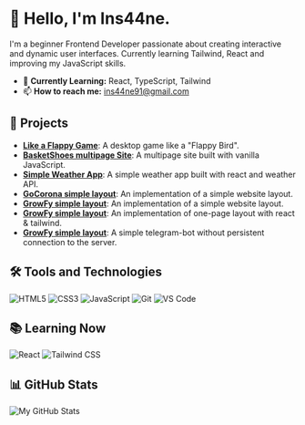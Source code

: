 # 👋 Hello, I'm Ins44ne.

I'm a beginner Frontend Developer passionate about creating interactive and dynamic user interfaces. Currently learning Tailwind, React and improving my JavaScript skills.

- 🌱 **Currently Learning:** React, TypeScript, Tailwind
- 📫 **How to reach me:** [ins44ne91@gmail.com](mailto:ins44ne91@gmail.com)

## 🚀 Projects
- **[Like a Flappy Game](https://github.com/Ins44ne/flappyGame)**: A desktop game like a "Flappy Bird".
- **[BasketShoes multipage Site](https://github.com/Ins44ne/BasketShoes)**: A multipage site built with vanilla JavaScript.
- **[Simple Weather App](https://github.com/Ins44ne/weather-micro-app)**: A simple weather app built with react and weather API.
- **[GoCorona simple layout](https://github.com/Ins44ne/Sergeev_S/tree/main/Portfolio/GoCorona)**: An implementation of a simple website layout.
- **[GrowFy simple layout](https://github.com/Ins44ne/Sergeev_S/tree/main/Portfolio/growfy)**: An implementation of a simple website layout.
- **[GrowFy simple layout](https://github.com/Ins44ne/tailwind-react)**: An implementation of one-page layout with react & tailwind.
- **[GrowFy simple layout](https://github.com/Ins44ne/simple-tg-bot)**: A simple telegram-bot without persistent connection to the server.

## 🛠️ Tools and Technologies
![HTML5](https://img.shields.io/badge/-HTML5-E34F26?style=flat-square&logo=html5&logoColor=white)
![CSS3](https://img.shields.io/badge/-CSS3-1572B6?style=flat-square&logo=css3)
![JavaScript](https://img.shields.io/badge/-JavaScript-F7DF1E?style=flat-square&logo=javascript)
![Git](https://img.shields.io/badge/-Git-F05032?style=flat-square&logo=git)
![VS Code](https://img.shields.io/badge/-VS%20Code-007ACC?style=flat-square&logo=visual-studio-code)

## 📚 Learning Now
![React](https://img.shields.io/badge/-React-61DAFB?style=flat-square&logo=react)
![Tailwind CSS](https://img.shields.io/badge/-Tailwind%20CSS-38B2AC?style=flat-square&logo=tailwind-css&logoColor=white)

## 📊 GitHub Stats
![My GitHub Stats](https://github-readme-stats.vercel.app/api?username=ins44ne&show_icons=true&theme=radical)
